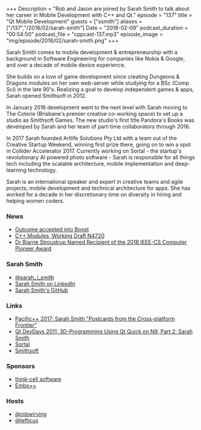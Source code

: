 +++
Description = "Rob and Jason are joined by Sarah Smith to talk about her career in Mobile Development with C++ and Qt."
episode = "137"
title = "Qt Mobile Development"
guests = ["ssmith"]
aliases = ["/137","/2018/02/sarah-smith"]
Date = "2018-02-09"
podcast_duration = "00:54:50"
podcast_file = "cppcast-137.mp3"
episode_image = "img/episode/2018/02/sarah-smith.png"
+++

Sarah Smith comes to mobile development & entrepreneurship with a background in Software Engineering for companies like Nokia & Google, and over a decade of mobile device experience.

She builds on a love of game development since creating Dungeons & Dragons modules on her own web-server while studying for a BSc (Comp Sci) in the late 90's. Realizing a goal to develop independent games & apps, Sarah opened Smithsoft in 2012.

In January 2016 development went to the next level with Sarah moving to The Coterie (Brisbane's premier creative co-working space) to set up a studio as Smithsoft Games. The new studio's first title Pandora's Books was developed by Sarah and her team of part-time collaborators through 2016.

In 2017 Sarah founded Artlife Solutions Pty Ltd with a team out of the Creative Startup Weekend, winning first prize there, going on to win a spot in Collider Accelerator 2017. Currently working on Sortal - the startup's revolutionary AI powered photo software - Sarah is responsible for all things tech including the scalable architecture, mobile implementation and deep-learning technology.

Sarah is an international speaker and expert in creative teams and agile projects; mobile development and technical architecture for apps. She has worked for a decade in her discretionary time on diversity in hiring and helping women coders.

### News ###

 - [Outcome accepted into Boost](https://www.reddit.com/r/cpp/comments/7vdpyu/outcome_accepted_into_the_boost_c_libraries/)
 - [C++ Modules, Working Draft N4720](https://www.reddit.com/r/cpp/comments/7unskl/c_modules_working_draft_n4720/)
 - [Dr Bjarne Stroustrup Named Recipient of the 2018 IEEE-CS Computer Pioneer Award](https://www.computer.org/web/pressroom/computer-pioneer-2018)
 
### Sarah Smith ###

 - [@sarah_j_smith](http://twitter.com/sarah_j_smith)
 - [Sarah Smith on LinkedIn](https://github.com/sarah-j-smith/)
 - [Sarah Smith's GitHub](https://github.com/sarah-j-smith/)

### Links ###

 - [Pacific++ 2017: Sarah Smith "Postcards from the Cross-platform Frontier"](https://www.youtube.com/watch?v=h4VFP2oXKeU)
 - [Qt DevDays 2011, 3D-Programming Using Qt Quick on N9, Part 2: Sarah Smith](https://www.youtube.com/watch?v=-kgOsoTti4M)
 - [Sortal](https://www.mysortal.com/)
 - [Smithsoft](http://smithsoft.online/)

### Sponsors ###

- [think-cell software](http://www.think-cell.com/cppcast)
- [Embo++](https://embo.io)

### Hosts ###

- [@robwirving](https://twitter.com/robwirving)
- [@lefticus](https://twitter.com/lefticus)

